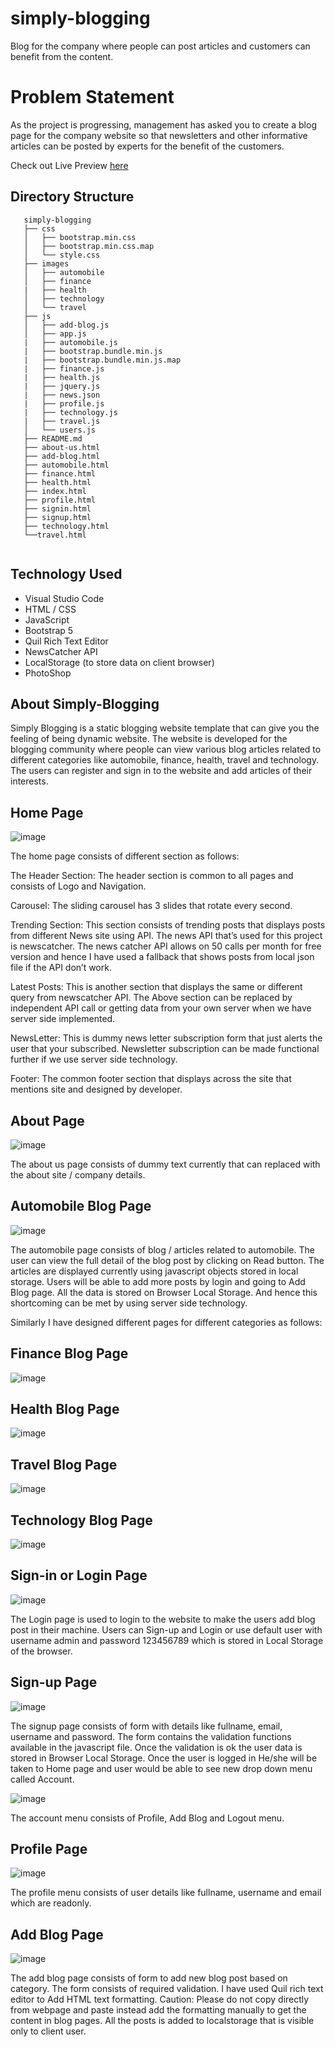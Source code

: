 # simply-blogging
 Blog for the company where people can post articles and customers can benefit from the content.
 
 # Problem Statement
 As the project is progressing, management has asked you to create a blog page for the company website so that newsletters and other informative articles can be posted by experts for the benefit of the customers.

 Check out Live Preview [here](https://simply-blogging.vercel.app/index.html)

 ## Directory Structure

 ```
	simply-blogging
	├── css
	│   ├── bootstrap.min.css
	│   ├── bootstrap.min.css.map
	│   └── style.css
	├── images
	│   ├── automobile
	│   ├── finance
	|   ├── health
	│   ├── technology
	│   └── travel
	├── js
	│   ├── add-blog.js
	│   ├── app.js
	|   ├── automobile.js
	|   ├── bootstrap.bundle.min.js
	|   ├── bootstrap.bundle.min.js.map
	|   ├── finance.js
	|   ├── health.js
	|   ├── jquery.js
	|   ├── news.json
	|   ├── profile.js
	|   ├── technology.js
	|   ├── travel.js
	│   └── users.js
	├── README.md
	├── about-us.html
	├── add-blog.html
	├── automobile.html
	├── finance.html
	├── health.html
	├── index.html
	├── profile.html
	├── signin.html
	├── signup.html
	├── technology.html
	└──travel.html
	
```

## Technology Used

* Visual Studio Code
* HTML / CSS
* JavaScript
* Bootstrap 5 
* Quil Rich Text Editor
* NewsCatcher API
* LocalStorage (to store data on client browser)
* PhotoShop
 
## About Simply-Blogging

Simply Blogging is a static blogging website template that can give you the feeling of being dynamic website. The website is developed for the blogging community where people can view various blog articles related to different categories like automobile, finance, health, travel and technology. The users can register and sign in to the website and add articles of their interests. 

## Home Page

![image](https://user-images.githubusercontent.com/24253084/216339057-5429bb15-9f62-43cf-9704-785ce4d03577.png)


The home page consists of different section as follows:

The Header Section: The header section is common to all pages and consists of Logo and Navigation.

Carousel: The sliding carousel has 3 slides that rotate every second. 

Trending Section: This section consists of trending posts that displays posts from different News site using API. The news API that’s used for this project is newscatcher. The news catcher API allows on 50 calls per month for free version and hence I have used a fallback that shows posts from local json file if the API don’t work. 

Latest Posts: This is another section that displays the same or different query from newscatcher API. 
The Above section can be replaced by independent API call or getting data from your own server when we have server side implemented. 

NewsLetter: This is dummy news letter subscription form that just alerts the user that your subscribed. Newsletter subscription can be made functional further if we use server side technology. 

Footer: The common footer section that displays across the site that mentions site and designed by developer. 

## About Page

![image](https://user-images.githubusercontent.com/24253084/216343045-61493a45-c6cb-4ee9-be03-76273dedccb1.png)


The about us page consists of dummy text currently that can replaced with the about site / company details. 

## Automobile Blog Page

![image](https://user-images.githubusercontent.com/24253084/216343325-604af292-784b-44c6-9984-6a579e9e871e.png)

The automobile page consists of blog / articles related to automobile. The user can view the full detail of the blog post by clicking on Read button. The articles are displayed currently using javascript objects stored in local storage. Users will be able to add more posts by login and going to Add Blog page. All the data is stored on Browser Local Storage. And hence this shortcoming can be met by using server side technology.

Similarly I have designed different pages for different categories as follows:

## Finance Blog Page

![image](https://user-images.githubusercontent.com/24253084/216343523-df472794-63ac-4779-915b-ffbe71886ad5.png)

## Health Blog Page

![image](https://user-images.githubusercontent.com/24253084/216343873-3bb11b82-107e-447a-82c6-9387ae093b3c.png)

## Travel Blog Page

![image](https://user-images.githubusercontent.com/24253084/216344002-ffc17a0e-5d31-4e2a-89f9-bc2837eddf95.png)

## Technology Blog Page

![image](https://user-images.githubusercontent.com/24253084/216344302-6696e7f7-fa9d-43f2-a928-caceafb050dc.png)

## Sign-in or Login Page

![image](https://user-images.githubusercontent.com/24253084/216344539-571ec8ff-7921-4946-85d7-2642eb0da7c7.png)

The Login page is used to login to the website to make the users add blog post in their machine. Users can Sign-up and Login or use default user with username admin and password 123456789 which is stored in Local Storage of the browser. 

## Sign-up Page

![image](https://user-images.githubusercontent.com/24253084/216344692-316354b3-0b97-49dc-a05f-1d774431980b.png)

The signup page consists of form with details like fullname, email, username and password. The form contains the validation functions available in the javascript file. Once the validation is ok the user data is stored in Browser Local Storage. 
Once the user is logged in He/she will be taken to Home page and user would be able to see new drop down menu called Account. 

![image](https://user-images.githubusercontent.com/24253084/216345031-acb7fc4c-1dce-47b8-9447-74770c3c628c.png)

The account menu consists of Profile, Add Blog and Logout menu. 

## Profile Page

![image](https://user-images.githubusercontent.com/24253084/216345240-a367e5a7-9758-456c-a32f-45f503e89b73.png)

The profile menu consists of user details like fullname, username and email which are readonly. 

## Add Blog Page

![image](https://user-images.githubusercontent.com/24253084/216345450-abe0cd9f-8fa7-4186-827f-d0ffe98b6ed4.png)

The add blog page consists of form to add new blog post based on category. The form consists of required validation. I have used Quil rich text editor to Add HTML text formatting. Caution: Please do not copy directly from webpage and paste instead add the formatting manually to get the content in blog pages. All the posts is added to localstorage that is visible only to client user. 

